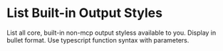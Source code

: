 # List Built-in Output Styles

List all core, built-in non-mcp output styless available to you. Display in bullet format. Use typescript function syntax with parameters.
